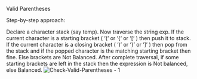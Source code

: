 Valid Parentheses

Step-by-step approach:

Declare a character stack (say temp).
Now traverse the string exp. 
If the current character is a starting bracket ( ‘(‘ or ‘{‘  or ‘[‘ ) then push it to stack.
If the current character is a closing bracket ( ‘)’ or ‘}’ or ‘]’ ) then pop from the stack and if the popped character is the matching starting bracket then fine.
Else brackets are Not Balanced.
After complete traversal, if some starting brackets are left in the stack then the expression is Not balanced, else Balanced.
![Check-Valid-Parentheses - 1](https://github.com/user-attachments/assets/d6377b43-58f2-43c2-a58d-ca3d02dbc440)

